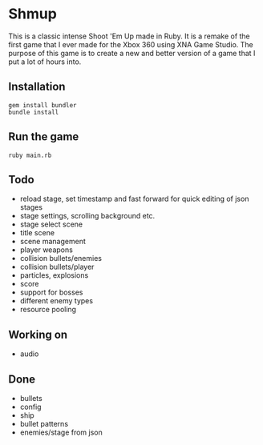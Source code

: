# Shmup

This is a classic intense Shoot 'Em Up made in Ruby. It is a remake of the first game that I ever made for the Xbox 360 using XNA Game Studio. The purpose of this game is to create a new and better version of a game that I put a lot of hours into.

## Installation

	gem install bundler
	bundle install

## Run the game

	ruby main.rb

## Todo
* reload stage, set timestamp and fast forward for quick editing of json stages
* stage settings, scrolling background etc.
* stage select scene
* title scene
* scene management
* player weapons
* collision bullets/enemies
* collision bullets/player
* particles, explosions
* score
* support for bosses
* different enemy types
* resource pooling

## Working on
* audio

## Done
* bullets
* config
* ship
* bullet patterns
* enemies/stage from json
